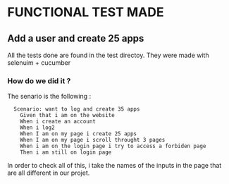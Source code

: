 # FUNCTIONAL TEST MADE


## Add a user and create 25 apps 

All the tests done are found in the test directoy. They were made with selenuim + cucumber

### How do we did it ? 

The senario is the following : 

```
  Scenario: want to log and create 35 apps  
    Given that i am on the website  
    When i create an account  
    When i log2  
    When I am on my page i create 25 apps  
    When I am on my page i scroll throught 3 pages  
    When i am on the login page i try to access a forbiden page  
    Then i am still on login page  
```

In order to check all of this, i take the names of the inputs in the page that are all different in our projet.